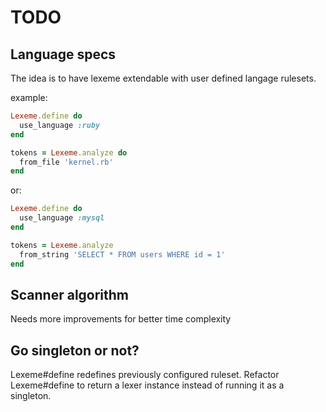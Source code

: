 TODO
====

Language specs
--------------

The idea is to have lexeme extendable with user defined langage rulesets.

example:

```ruby
Lexeme.define do 
  use_language :ruby
end

tokens = Lexeme.analyze do 
  from_file 'kernel.rb'
end
```

or: 

```ruby
Lexeme.define do 
  use_language :mysql
end

tokens = Lexeme.analyze
  from_string 'SELECT * FROM users WHERE id = 1'
end
```

Scanner algorithm 
-----------------

Needs more improvements for better time complexity

Go singleton or not?
--------------------

Lexeme#define redefines previously configured ruleset.
Refactor Lexeme#define to return a lexer instance instead of running it as a singleton.
